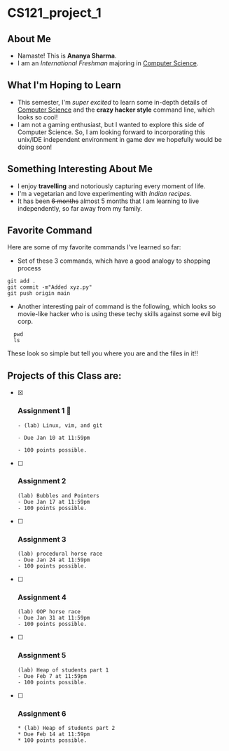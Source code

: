 # CS121_project_1
## About Me
- Namaste! This is **Ananya Sharma**.
- I am an *International Freshman* majoring in <ins>Computer Science</ins>.

## What I'm Hoping to Learn
- This semester, I'm *super excited* to learn some in-depth details of <ins>Computer Science</ins> and the **crazy hacker style** command line, which looks so cool!
- I am not a gaming enthusiast, but I wanted to explore this side of Computer Science. So, I am looking forward to incorporating this unix/IDE independent environment in game dev we hopefully would be doing soon!

## Something Interesting About Me
- I enjoy **travelling** and notoriously capturing every moment of life.
- I'm a vegetarian and love experimenting with *Indian recipes*.
- It has been ~~6 months~~ almost 5 months that I am learning to live independently, so far away from my family.

## Favorite Command
Here are some of my  favorite commands I've learned so far:
* Set of these 3 commands, which have a good analogy to shopping process
```
git add .
git commit -m"Added xyz.py"
git push origin main
```

* Another interesting pair of command is the following, which looks so movie-like hacker who is using these techy skills against some evil big corp.
```
  pwd
  ls
```
These look so simple but tell you where you are and the files in it!!

## Projects of this Class are:
- [x] ### Assignment 1  :tada:
      - (lab) Linux, vim, and git
      
      - Due Jan 10 at 11:59pm
      
      - 100 points possible.
- [ ] ### Assignment 2
      (lab) Bubbles and Pointers
      - Due Jan 17 at 11:59pm
      - 100 points possible.
- [ ] ### Assignment 3
      (lab) procedural horse race
      - Due Jan 24 at 11:59pm
      - 100 points possible.
- [ ] ### Assignment 4
      (lab) OOP horse race
      - Due Jan 31 at 11:59pm
      - 100 points possible.
- [ ] ### Assignment 5
      (lab) Heap of students part 1
      - Due Feb 7 at 11:59pm
      - 100 points possible.
- [ ] ### Assignment 6
      * (lab) Heap of students part 2
      * Due Feb 14 at 11:59pm
      * 100 points possible.


